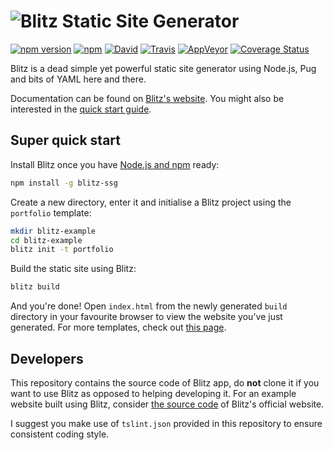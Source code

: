 # ![Blitz Static Site Generator](https://getblitz.io/assets/img/blitz-logo-small.png)

[![npm version](https://badge.fury.io/js/blitz-ssg.svg)](https://badge.fury.io/js/blitz-ssg)
[![npm](https://img.shields.io/npm/dm/blitz-ssg.svg)](https://www.npmjs.com/package/blitz-ssg)
[![David](https://img.shields.io/david/TimboKZ/blitz.svg)](https://www.npmjs.com/package/blitz-ssg)
[![Travis](https://img.shields.io/travis/TimboKZ/blitz.svg?label=Linux%20%26%20OS%20X)]()
[![AppVeyor](https://img.shields.io/appveyor/ci/timbokz/blitz.svg?label=Windows)]()
[![Coverage Status](https://coveralls.io/repos/github/TimboKZ/blitz/badge.svg?branch=development)](https://coveralls.io/github/TimboKZ/blitz?branch=development)

Blitz is a dead simple yet powerful static site generator using Node.js, Pug and bits of YAML here and there.

Documentation can be found on [Blitz's website](https://getblitz.io/). You might also be interested in the
[quick start guide](https://getblitz.io/docs/0.1/getting-started-template/).

## Super quick start

Install Blitz once you have [Node.js and npm](https://docs.npmjs.com/getting-started/installing-node) ready:

```bash
npm install -g blitz-ssg
```

Create a new directory, enter it and initialise a Blitz project using the `portfolio` template:

```bash
mkdir blitz-example
cd blitz-example
blitz init -t portfolio
```

Build the static site using Blitz:

```bash
blitz build
```

And you're done! Open `index.html` from the newly generated `build` directory in your favourite browser to view the
website you've just generated. For more templates, check out [this page](https://getblitz.io/docs/0.1/getting-started-template/).

## Developers

This repository contains the source code of Blitz app, do **not** clone it if you want to use Blitz as opposed to
helping developing it. For an example website built using Blitz, consider [the source code](https://github.com/TimboKZ/blitz-website)
of Blitz's official website.

I suggest you make use of `tslint.json` provided in this repository to ensure consistent coding style.